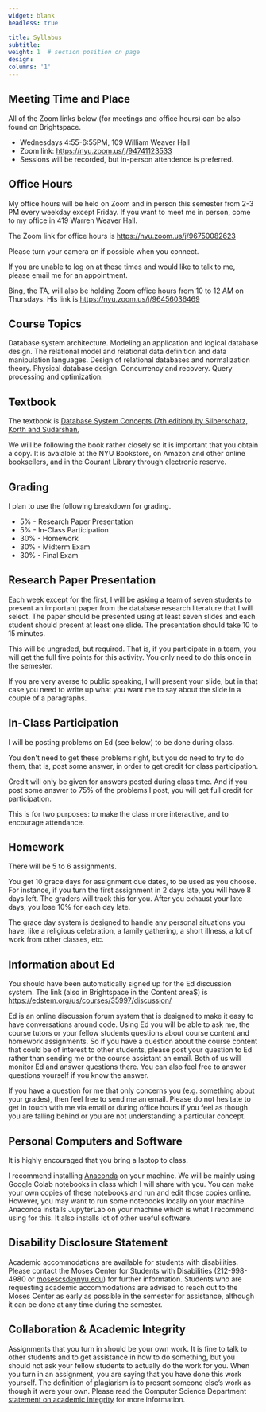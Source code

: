 ```yaml
---
widget: blank
headless: true

title: Syllabus
subtitle:
weight: 1  # section position on page
design:
columns: '1'
---
```

## Meeting Time and Place

All of the Zoom links below (for meetings and office hours) can be also found on Brightspace.

- Wednesdays 4:55-6:55PM, 109 William Weaver Hall
- Zoom link: https://nyu.zoom.us/j/94741123533
- Sessions will be recorded, but in-person attendence is preferred.

## Office Hours
My office hours will be held on Zoom and in person this semester from 2-3 PM every weekday except Friday. If you want to 
meet me in person, come to my office in 419 Warren Weaver Hall.

The Zoom link for office hours is https://nyu.zoom.us/j/96750082623

Please turn your camera on if possible when you connect.

If you are unable to log on at these times and would like to talk to me, please email me for an appointment.

Bing, the TA, will also be holding Zoom office hours from 10 to 12 AM on Thursdays. His link is https://nyu.zoom.us/j/96456036469

## Course Topics

Database system architecture. Modeling an application and logical database design. The relational model and relational data definition and data manipulation languages. Design of relational databases and normalization theory. Physical database design. Concurrency and recovery. Query processing and optimization.

## Textbook

The textbook is [Database System Concepts (7th edition) by Silberschatz, Korth and Sudarshan.](https://www.db-book.com/)

We will be following the book rather closely so it is important that you obtain a copy. It is avaialble at the NYU 
Bookstore, on Amazon and other online booksellers, and in the Courant Library through electronic reserve.

## Grading
I plan to use the following breakdown for grading.

* 5% - Research Paper Presentation
* 5% - In-Class Participation
* 30% - Homework
* 30% - Midterm Exam
* 30% - Final Exam

## Research Paper Presentation

Each week except for the first, I will be asking a team of seven students to present an important paper from the database
research literature that I will select. The paper should be presented using at least seven slides and each student should present at least one slide. The presentation should take 10 to 15 minutes.

This will be ungraded, but required. That is, if you participate in a team, you will get the full five points for this activity.
You only need to do this once in the semester.

If you are very averse to public speaking, I will present your slide, but in that case you need to write up what you want me 
to say about the slide in a couple of a paragraphs.

## In-Class Participation

I will be posting problems on Ed (see below) to be done during class.

You don't need to get these problems right, but you do need to try to do them, that is, post some answer, in order to get credit for class participation.

Credit will only be given for answers posted during class time. And if 
you post some answer to 75% of the problems I post, you will get full
credit for participation.

This is for two purposes: to make the class more interactive, and to
encourage attendance.

## Homework

There will be 5 to 6 assignments.

You get 10 grace days for assignment due dates, to be used as you choose. For instance, if you turn the first assignment in 2 days late, you will have 8 days left. The graders will track this for you. After you exhaust your late days, you lose 10% for each day late.

The grace day system is designed to handle any personal situations you have, like a religious celebration, a family gathering, a short illness, a lot of work from other classes, etc.

## Information about Ed
You should have been automatically signed up for the Ed discussion system. The link (also in Brightspace in the Content area$)
is https://edstem.org/us/courses/35997/discussion/

Ed is an online discussion forum system that is designed to make it easy to have conversations around code.  Using Ed you will be able to ask me, the course tutors or your fellow students questions about course content and homework assignments. So if you have a question about the course content that could be of interest to other students, please post your question to Ed rather than sending me or the course assistant an email. Both of us will monitor Ed and answer questions there. You can also feel free to answer questions yourself if you know the answer.

If you have a question for me that only concerns you (e.g. something about your grades), then feel free to send me an email. Please do not hesitate to get in touch with me via email or during office hours if you feel as though you are falling behind or you are not understanding a particular concept.

## Personal Computers and Software

It is highly encouraged that you bring a laptop to class. 

I recommend installing [Anaconda](https://www.anaconda.com/) on your machine. We will be mainly using Google Colab notebooks in class which I will share with you. You can make your own copies of these notebooks and run and edit those copies online. However, you may want to run some notebooks locally on your machine. Anaconda installs JupyterLab on your machine which is what I recommend using for this. It also installs lot of other useful software.

## Disability Disclosure Statement
Academic accommodations are available for students with disabilities. Please contact the Moses Center for Students with Disabilities (212-998-4980 or mosescsd@nyu.edu) for further information. Students who are requesting academic accommodations are advised to reach out to the Moses Center as early as possible in the semester for assistance, although it can be done at any time during the semester.

## Collaboration & Academic Integrity
Assignments that you turn in should be your own work. It is fine to talk to other students and to get assistance in how to do something, but you should not ask your fellow students to actually do the work for you. When you turn in an assignment, you are saying that you have done this work yourself. The definition of plagiarism is to present someone else’s work as though it were your own. Please read the Computer Science Department [statement on academic integrity](https://cs.nyu.edu/home/undergrad/policy.html) for more information.